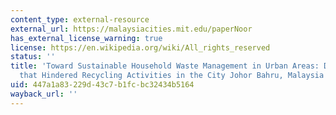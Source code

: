 ```yaml
---
content_type: external-resource
external_url: https://malaysiacities.mit.edu/paperNoor
has_external_license_warning: true
license: https://en.wikipedia.org/wiki/All_rights_reserved
status: ''
title: 'Toward Sustainable Household Waste Management in Urban Areas: Determinants
  that Hindered Recycling Activities in the City Johor Bahru, Malaysia'
uid: 447a1a83-229d-43c7-b1fc-bc32434b5164
wayback_url: ''
---
```

